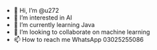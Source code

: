 - 👋 Hi, I’m @u272
- 👀 I’m interested in AI
- 🌱 I’m currently learning Java
- 💞️ I’m looking to collaborate on machine learning
- 📫 How to reach me WhatsApp 03025255086

<!---
u272/u272 is a ✨ special ✨ repository because its `README.md` (this file) appears on your GitHub profile.
You can click the Preview link to take a look at your changes.
--->
